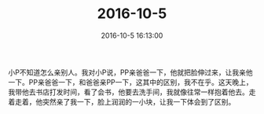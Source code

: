 ﻿---
title: "2016-10-5"
date: 2016-10-5 16:13:00
tags: 文字
categories: 爸爸
---
小P不知道怎么亲别人。我对小P说，PP亲爸爸一下，他就把脸伸过来，让我亲他一下。PP亲爸爸一下，和爸爸亲PP一下，这其中的区别，我不在乎。这天晚上，我带他去书店打发时间，看了会书，他要去洗手间，我就像往常一样抱着他去。走着走着，他突然亲了我一下，脸上润润的一小块，让我一下体会到了区别。